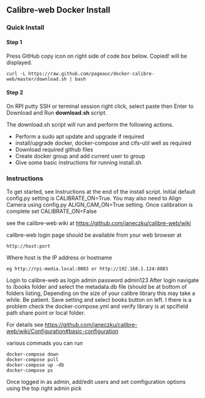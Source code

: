 ##      Calibre-web Docker Install

### Quick Install

#### Step 1
Press GitHub copy icon on right side of code box below.  Copied! will be displayed.   

    curl -L https://raw.github.com/pageauc/docker-calibre-web/master/download.sh | bash

#### Step 2
On RPI putty SSH or terminal session right click, select paste then Enter to Download and Run **download.sh** script.  

The download.sh script will run and perform the following actions.

* Perform a sudo apt update and upgrade if required
* install/upgrade docker, docker-compose and cifs-util well as required
* Download required github files
* Create docker group and add current user to group
* Give some basic instructions for running install.sh


### Instructions

To get started, see Instructions at the end of the install script. Initial default config.py setting is CALIBRATE_ON=True.
You may also need to Align Camera using config.py ALIGN_CAM_ON=True setting.  Once calibration is complete set CALIBRATE_ON=False


see the calibre-web wiki at https://github.com/janeczku/calibre-web/wiki

calibre-web login page should be available from your web browser at

    http://host:port

Where host is the IP address or hostname  

    eg http://rpi-media.local:8083 or http://192.168.1.124:8083

Login to calibre-web as login admin  password admin123
After login navigate to /books folder and select the metadata.db file (should be at bottom of folders listing,
Depending on the size of your calibre library this may take a while. Be patient.
Save setting and select books button on left.  I there is a problem check the docker-compose.yml 
and verify library is at spcifield path share point or local folder.

For details see https://github.com/janeczku/calibre-web/wiki/Configuration#basic-configuration

various commads you can run

    docker-compose down
	docker-compose pull
	docker-compose up -db
	docker-compose ps

Once logged in as admin, add/edit users and set comfiguration options using the top right admin pick
